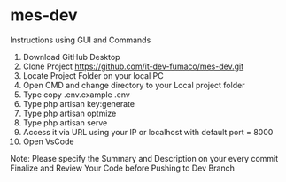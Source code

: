 # mes-dev

Instructions using GUI and Commands

1. Download GitHub Desktop
2. Clone Project https://github.com/it-dev-fumaco/mes-dev.git
3. Locate Project Folder on your local PC
4. Open CMD and change directory to your Local project folder
5. Type copy .env.example .env
6.  Type php artisan key:generate
7.  Type php artisan optmize
8.  Type php artisan serve 
9. Access it via URL using your IP or localhost with default port = 8000
10. Open VsCode 

Note: Please specify the Summary and Description on your every commit﻿
      Finalize and Review Your Code before Pushing to Dev Branch 

